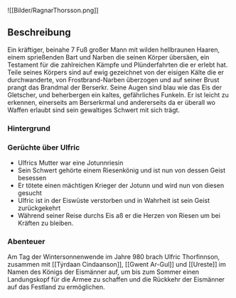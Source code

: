 ![[Bilder/RagnarThorsson.png]]

## Beschreibung
Ein kräftiger, beinahe 7 Fuß großer Mann mit wilden hellbraunen Haaren, einem sprießenden Bart und Narben die seinen Körper übersäen, ein Testament für die zahlreichen Kämpfe und Plünderfahrten die er erlebt hat. Teile seines Körpers sind auf ewig gezeichnet von der eisigen Kälte die er durchwanderte, von Frostbrand-Narben überzogen und auf seiner Brust prangt das Brandmal der Berserkr. Seine Augen sind blau wie das Eis der Gletscher, und beherbergen ein kaltes, gefährliches Funkeln. Er ist leicht zu erkennen, einerseits am Berserkrmal und andererseits da er überall wo Waffen erlaubt sind sein gewaltiges Schwert mit sich trägt.

### Hintergrund


### Gerüchte über Ulfric
- Ulfrics Mutter war eine Jotunnriesin
- Sein Schwert gehörte einem Riesenkönig und ist nun von dessen Geist besessen
- Er tötete einen mächtigen Krieger der Jotunn und wird nun von diesen gesucht
- Ulfric ist in der Eiswüste verstorben und in Wahrheit ist sein Geist zurückgekehrt
- Während seiner Reise durchs Eis aß er die Herzen von Riesen um bei Kräften zu bleiben.

### Abenteuer
Am Tag der Wintersonnenwende im Jahre 980 brach Ulfric Thorfinnson, zusammen mit [[Týrdaan Cindaanson]], [[Gwent Ar-Gul]] und [[Ureste]] im Namen des Königs der Eismänner auf, um bis zum Sommer einen Landungskopf für die Armee zu schaffen und die Rückkehr der Eismänner auf das Festland zu ermöglichen.